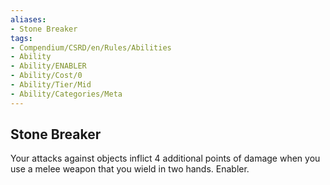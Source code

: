 ```yaml
---
aliases:
- Stone Breaker
tags:
- Compendium/CSRD/en/Rules/Abilities
- Ability
- Ability/ENABLER
- Ability/Cost/0
- Ability/Tier/Mid
- Ability/Categories/Meta
---
```


  
## Stone Breaker  
Your attacks against objects inflict 4 additional points of damage when you use a melee weapon that you wield in two hands. Enabler.